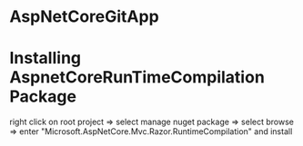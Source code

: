 # AspNetCoreGitApp

# Installing AspnetCoreRunTimeCompilation Package
right click on root project => select manage nuget package => select browse => enter "Microsoft.AspNetCore.Mvc.Razor.RuntimeCompilation" and install
